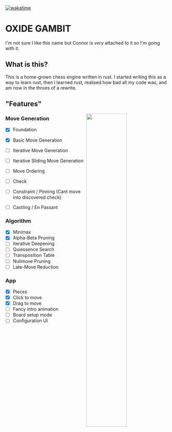 [![wakatime](https://wakatime.com/badge/user/4b6581a3-5d2c-4e5d-9be1-63e7bb07270d/project/c1aed1d2-5def-458d-82c7-449b42f15502.svg)](https://wakatime.com/badge/user/4b6581a3-5d2c-4e5d-9be1-63e7bb07270d/project/c1aed1d2-5def-458d-82c7-449b42f15502)
>

# **OXIDE GAMBIT**


I'm not sure I like this name but Connor is *very* attached to it so I'm going with it.

## **What is this?**

This is a home-grown chess engine written in rust. I started writing this as a way to learn rust, then I learned rust, realised how bad all my code was, and am now in the throes of a rewrite.

## **"Features"**

<img src="https://user-images.githubusercontent.com/48413902/227213707-37b493e8-59a7-4612-8c85-0ad6226fad3f.png" width="50%" align="right">

### Move Generation
 - [x] Foundation
 - [x] Basic Move Generation
 - [ ] Iterative Move Generation
 - [ ] Iterative Sliding Move Generation
 - [ ] Move Ordering
 
 - [ ] Check
 - [ ] Constraint / Pinning (Cant move into discovered check)
 - [ ] Castling / En Passant

### Algorithm
 - [x] Minimax
 - [x] Alpha-Beta Pruning
 - [ ] Iterative Deepening
 - [ ] Quiessence Search
 - [ ] Transposition Table
 - [ ] Nullmove Pruning
 - [ ] Late-Move Reduction

### App
 - [x] Pieces
 - [x] Click to move
 - [x] Drag to move
 - [ ] Fancy intro animation
 - [ ] Board setup mode
 - [ ] Configuration UI
